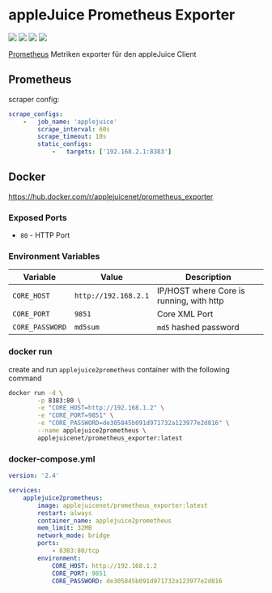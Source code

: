# appleJuice Prometheus Exporter

![](https://img.shields.io/github/license/applejuicenet/prometheus_exporter.svg)
![](https://img.shields.io/docker/pulls/applejuicenet/prometheus_exporter.svg)
![](https://img.shields.io/docker/image-size/applejuicenet/prometheus_exporter)
![](https://github.com/applejuicenet/prometheus_exporter/workflows/docker/badge.svg)

[Prometheus](https://prometheus.io/) Metriken exporter für den appleJuice Client

## Prometheus

scraper config:

```yaml
scrape_configs:
    -   job_name: 'applejuice'
        scrape_interval: 60s
        scrape_timeout: 10s
        static_configs:
            -   targets: ['192.168.2.1:8383']
```

## Docker

https://hub.docker.com/r/applejuicenet/prometheus_exporter

### Exposed Ports

- `80` - HTTP Port

### Environment Variables

| Variable                | Value                | Description                              |
|-------------------------|----------------------|------------------------------------------|
| `CORE_HOST`             | `http://192.168.2.1` | IP/HOST where Core is running, with http |
| `CORE_PORT`             | `9851`               | Core XML Port                            |
| `CORE_PASSWORD`         | `md5sum`             | `md5` hashed password                    |


### docker run

create and run `applejuice2prometheus` container with the following command

```bash
docker run -d \
        -p 8383:80 \
        -e "CORE_HOST=http://192.168.1.2" \
        -e "CORE_PORT=9851" \
        -e "CORE_PASSWORD=de305845b091d971732a123977e2d816" \
        --name applejuice2prometheus \
        applejuicenet/prometheus_exporter:latest
```

### docker-compose.yml

```yaml
version: '2.4'

services:
    applejuice2prometheus:
        image: applejuicenet/prometheus_exporter:latest
        restart: always
        container_name: applejuice2prometheus
        mem_limit: 32MB
        network_mode: bridge
        ports:
            - 8383:80/tcp
        environment:
            CORE_HOST: http://192.168.1.2
            CORE_PORT: 9851
            CORE_PASSWORD: de305845b091d971732a123977e2d816
```
